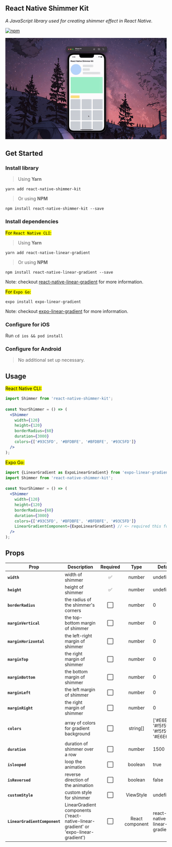 ## React Native Shimmer Kit
*A JavaScript library used for creating shimmer effect in React Native.*


[![npm](https://img.shields.io/npm/v/react-native-shimmer-kit.svg?style=flat-square&color=blue)](https://www.npmjs.com/package/react-native-shimmer-kit)


<img src="https://github.com/taingoo/react-native-shimmer-kit/blob/master/example/src/example.gif">

## Get Started


### Install library

 > Using **Yarn**
 
    yarn add react-native-shimmer-kit

> Or using **NPM**

    npm install react-native-shimmer-kit --save
    
    
### Install dependencies
<mark>For `React Native CLI`:</mark>

> Using **Yarn**


    yarn add react-native-linear-gradient

    
> Or using **NPM**


    npm install react-native-linear-gradient --save
    
    
Note: checkout [react-native-linear-gradient](https://www.npmjs.com/package/react-native-linear-gradient) for more information.

    
<mark>For `Expo Go`:</mark>

    expo install expo-linear-gradient
    
    
Note: checkout [expo-linear-gradient](https://www.npmjs.com/package/expo-linear-gradient) for more information.
  
### Configure for iOS

Run `cd ios && pod install`


### Configure for Android
> No additional set up necessary.


## Usage
<mark>React Native CLI:</mark>

```jsx
import Shimmer from 'react-native-shimmer-kit';

const YourShimmer = () => (
  <Shimmer
    width={120}
    height={120}
    borderRadius={60}
    duration={3000}
    colors={['#93C5FD', '#BFDBFE', '#BFDBFE', '#93C5FD']}
  />
);
```

<mark>Expo Go:</mark>

```jsx
import {LinearGradient as ExpoLinearGradient} from 'expo-linear-gradient';
import Shimmer from 'react-native-shimmer-kit';

const YourShimmer = () => (
  <Shimmer
    width={120}
    height={120}
    borderRadius={60}
    duration={3000}
    colors={['#93C5FD', '#BFDBFE', '#BFDBFE', '#93C5FD']}
    LinearGradientComponent={ExpoLinearGradient} // <~ required this for expo project
  />
);
```

## Props

| Prop                         | Description                                            | Required                     | Type           | Default                                   |
| ---------------------------- | -------------------------------------------------------| :----------------------------------------------:| :------------------------------------------:|------
| **`width`**                  | width of shimmer                                       | :white_check_mark:           | number         | undefined 
| **`height`**                 | height of shimmer                                      | :white_check_mark:           | number         | undefined    
| **`borderRadius`**           | the radius of the shimmer's corners                    | :white_large_square:         | number         | 0                               
| **`marginVertical`**         | the top-bottom margin of shimmer                                     | :white_large_square:         | number         | 0
| **`marginHorizontal`**       | the left-right margin of shimmer                                     | :white_large_square:         | number         | 0  
| **`marginTop`**              | the right margin of shimmer                                        | :white_large_square:         | number         | 0     
| **`marginBottom`**           | the bottom margin of shimmer                       | :white_large_square:         | number         | 0                               
| **`marginLeft`**             | the left margin of shimmer                                             | :white_large_square:         | number         | 0
| **`marginRight`**            | the right margin of shimmer                                           | :white_large_square:         | number         | 0  
| **`colors`**                 | array of colors for gradient background                                    | :white_large_square:         | string[]       | ['#E6E6E6', '#f5f5f5', '#f5f5f5', '#E6E6E6']   
| **`duration`**               | duration of shimmer over a row                         | :white_large_square:         | number         | 1500 
| **`islooped`**                 | loop the animation                     | :white_large_square:         | boolean        | true    
| **`isReversed`**                 | reverse direction of the animation                     | :white_large_square:         | boolean        | false    
| **`customStyle`**            | custom style for shimmer                                      | :white_large_square:         | ViewStyle      | undefined
| **`LinearGradientComponent`**            | LinearGradient components ('react-native-linear-gradient' or 'expo-linear-gradient')                               | :white_large_square:         | React component     | react-native-linear-gradient
